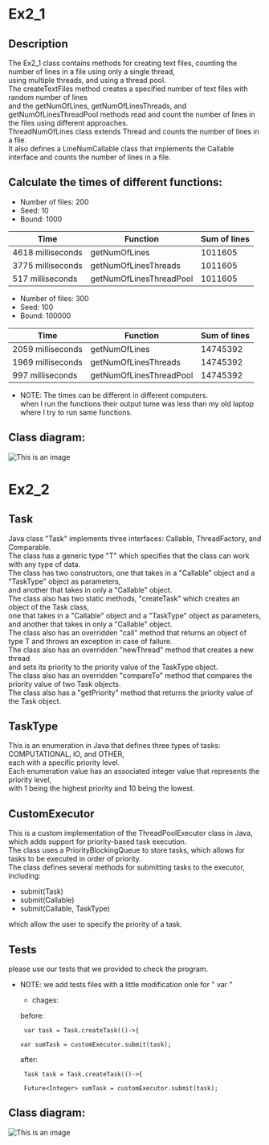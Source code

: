 #  Ex2_1

## Description
The Ex2_1 class contains methods for creating text files, counting the number of lines in a file using only a single thread, <br />
using multiple threads, and using a thread pool.  <br />
The createTextFiles method creates a specified number of text files with random number of lines  <br />
and the getNumOfLines, getNumOfLinesThreads, and getNumOfLinesThreadPool methods read and count the number of lines in the files using different approaches. <br />
ThreadNumOfLines class extends Thread and counts the number of lines in a file. <br />
It also defines a LineNumCallable class that implements the Callable interface and counts the number of lines in a file.  <br />
## Calculate the times of different functions:
- Number of files: 200
- Seed: 10
- Bound: 1000

Time | Function| Sum of lines
--- | --- | ---
4618 milliseconds | getNumOfLines |   1011605
3775 milliseconds | getNumOfLinesThreads |   1011605
517 milliseconds | getNumOfLinesThreadPool |   1011605


- Number of files: 300
- Seed: 100
- Bound: 100000

Time | Function| Sum of lines
--- | --- | ---
2059 milliseconds | getNumOfLines | 14745392
1969 milliseconds | getNumOfLinesThreads | 14745392
997 milliseconds | getNumOfLinesThreadPool | 14745392

* NOTE: The times can be different in different computers.  <br />
  when I run the functions their output tume was less than my old laptop where I try to run same functions.

## Class diagram:
![This is an image](https://i.postimg.cc/Wz1D4SB2/matala-2-thread.png)





#  Ex2_2
## Task
Java class "Task"  implements three interfaces: Callable, ThreadFactory, and Comparable. <br />
The class has a generic type "T" which specifies that the class can work with any type of data. <br />
The class has two constructors, one that takes in a "Callable" object and a "TaskType" object as parameters,<br />
and another that takes in only a "Callable" object. <br />
The class also has two static methods, "createTask" which creates an object of the Task class, <br />
one that takes in a "Callable" object and a "TaskType" object as parameters,<br />
and another that takes in only a "Callable" object. <br />
The class also has an overridden "call" method that returns an object of type T and throws an exception in case of failure. <br />
The class also has an overridden "newThread" method that creates a new thread <br />
and sets its priority to the priority value of the TaskType object. <br />
The class also has an overridden "compareTo" method that compares the priority value of two Task objects. <br />
The class also has a "getPriority" method that returns the priority value of the Task object. <br />

## TaskType
This is an enumeration in Java that defines three types of tasks: COMPUTATIONAL, IO, and OTHER, <br />
each with a specific priority level. <br />
Each enumeration value has an associated integer value that represents the priority level, <br />
with 1 being the highest priority and 10 being the lowest. <br />

## CustomExecutor
This is a custom implementation of the ThreadPoolExecutor class in Java, which adds support for priority-based task execution. <br />
The class uses a PriorityBlockingQueue to store tasks, which allows for tasks to be executed in order of priority. <br />
The class defines several methods for submitting tasks to the executor, including: <br />
- submit(Task<T>)
- submit(Callable<T>)
- submit(Callable<T>, TaskType)
  
which allow the user to specify the priority of a task. 

## Tests
please use our tests that we provided to check the program. <br />
* NOTE: we add tests files with a little modification onle for " var " <br />
  * chages: 
  
   before: 
    
  ```
   var task = Task.createTask(()->{
  ```
    ```
   var sumTask = customExecutor.submit(task);
  ```
  
    after:
    
  ```
   Task task = Task.createTask(()->{
  ```
    
  ```
   Future<Integer> sumTask = customExecutor.submit(task);
  ```


## Class diagram:
![This is an image](https://i.postimg.cc/g2WDKL63/matala-2-ex2-2.png)
